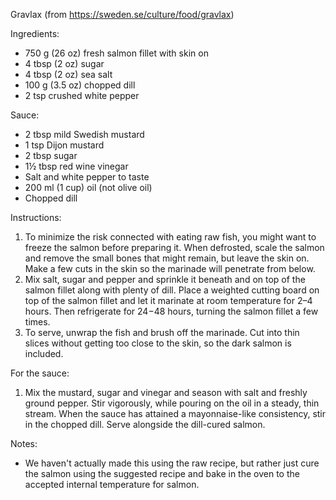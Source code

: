 Gravlax (from https://sweden.se/culture/food/gravlax)

Ingredients:

- 750 g (26 oz) fresh salmon fillet with skin on
- 4 tbsp (2 oz) sugar
- 4 tbsp (2 oz) sea salt
- 100 g (3.5 oz) chopped dill
- 2 tsp crushed white pepper

Sauce:

- 2 tbsp mild Swedish mustard
- 1 tsp Dijon mustard
- 2 tbsp sugar
- 1½ tbsp red wine vinegar
- Salt and white pepper to taste
- 200 ml (1 cup) oil (not olive oil)
- Chopped dill

Instructions:

1. To minimize the risk connected with eating raw fish, you might want to freeze the salmon before preparing it.
When defrosted, scale the salmon and remove the small bones that might remain, but leave the skin on.
Make a few cuts in the skin so the marinade will penetrate from below.
2. Mix salt, sugar and pepper and sprinkle it beneath and on top of the salmon fillet along with plenty of dill.
Place a weighted cutting board on top of the salmon fillet and let it marinate at room temperature for 2–4 hours.
Then refrigerate for 24−48 hours, turning the salmon fillet a few times.
3. To serve, unwrap the fish and brush off the marinade.
Cut into thin slices without getting too close to the skin, so the dark salmon is included.

For the sauce:

1. Mix the mustard, sugar and vinegar and season with salt and freshly ground pepper.
Stir vigorously, while pouring on the oil in a steady, thin stream.
When the sauce has attained a mayonnaise-like consistency, stir in the chopped dill.
Serve alongside the dill-cured salmon.

Notes:

- We haven't actually made this using the raw recipe, but rather just cure the salmon using the suggested recipe and bake in the oven to the accepted internal temperature for salmon. 

